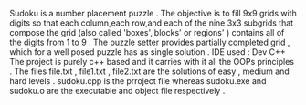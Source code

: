 Sudoku is a number placement puzzle . The objective is to fill 9x9 grids with digits so that each column,each row,and each of the nine 3x3 subgrids that compose the grid (also called 'boxes','blocks' or regions' ) contains all of the digits from 1 to 9 . The puzzle setter provides partially completed grid , which for a well posed puzzle has as single solution .
IDE used : Dev C++ 
The project is purely c++ based and it carries with it all the OOPs principles . 
The files file.txt , file1.txt , file2.txt are the solutions of easy , medium and hard levels . 
sudoku.cpp is the prroject file whereas sudoku.exe and sudoku.o are the executable and object file respectively . 
